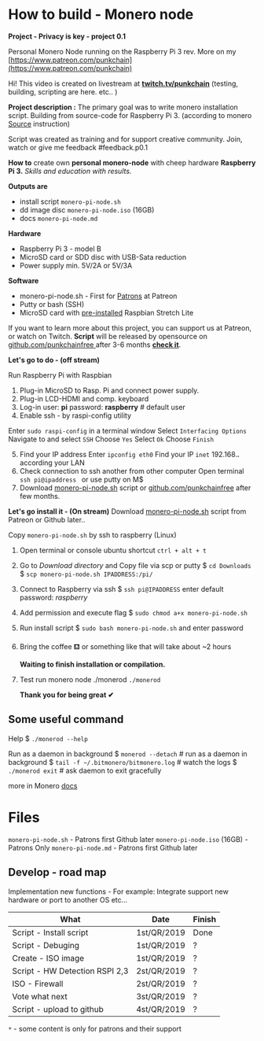 ﻿# How to build - Monero node
**Project - Privacy is key - project 0.1**

Personal Monero Node running on the Raspberry Pi 3 rev. More on my [https://www.patreon.com/punkchain](https://www.patreon.com/punkchain)

Hi! This video is created on livestream at [**twitch.tv/punkchain**](https://twitch.tv/punkchain) (testing, building, scripting are here. etc.. )

**Project description :**
The primary goal was to write monero installation script. Building from source-code for Raspberry Pi 3. (according to monero [Source](https://github.com/monero-project/monero) instruction)

Script was created as training and for support creative community.
 Join, watch or give me feedback #feedback.p0.1
 
**How to** create own **personal monero-node** with cheep hardware **Raspberry Pi 3.**  _Skills and education with results._

**Outputs are**
-  install script `monero-pi-node.sh`
- dd image disc `monero-pi-node.iso` (16GB)
- docs `monero-pi-node.md`

**Hardware**
 - Raspberry Pi 3 - model B
 - MicroSD card or SDD disc with USB-Sata reduction
 - Power supply min. 5V/2A or 5V/3A 
 
 **Software**
 - monero-pi-node.sh - First for [Patrons](https://www.patreon.com/punkchain) at Patreon
 - Putty or bash (SSH)
 - MicroSD card with [pre-installed](https://www.raspberrypi.org/documentation/installation/installing-images/) Raspbian Stretch Lite
 
If you want to learn more about this project, you can support us at Patreon, or watch on Twitch.  **Script** will be released by opensource on [github.com/punkchainfree ](https://github.com/punkchainfree) after 3-6 months [**check it**](https://github.com/punkchainfree).   

**Let's go  to do  - (off stream)**

Run Raspberry Pi with Raspbian

 1. Plug-in MicroSD to Rasp. Pi and connect power supply. 
 2. Plug-in LCD-HDMI and comp. keyboard
 3. Log-in user: **pi**  password: **raspberry** # default user
 4. Enable ssh - by raspi-config utility
 
 Enter `sudo raspi-config` in a terminal window
 Select `Interfacing Options`
 Navigate to and select `SSH`
 Choose `Yes`
 Select `Ok`
 Choose `Finish`
 
 5. Find your IP address
 Enter `ipconfig eth0`
 Find your IP `inet` 192.168.***.*** according your LAN 
 6.  Check connection to ssh another from other computer
 Open terminal `ssh pi@ipaddress ` or use putty on M$
 7. Download [monero-pi-node.sh](https://www.patreon.com/punkchain) script
 or [github.com/punkchainfree](https://github.com/punkchainfree)  after few months.
 
**Let's go install it  - (On stream)**
Download  [monero-pi-node.sh](https://www.patreon.com/punkchain) script from Patreon or Github later..

Copy `monero-pi-node.sh` by ssh to raspberry (Linux)

 1. Open terminal or console ubuntu shortcut `ctrl + alt + t`
 
 2. Go to _Download directory_ and Copy file via scp or putty 
 $ `cd Downloads`
 $ `scp monero-pi-node.sh IPADDRESS:/pi/`
 3.  Connect to Raspberry via ssh 
 $ `ssh pi@IPADDRESS` enter default password: _raspberry_
 4. Add permission and execute flag
 $ `sudo chmod a+x monero-pi-node.sh`  
 5. Run install script 
 $ `sudo bash monero-pi-node.sh` and enter password
 6. Bring the coffee ⛾ or something like that will  take about ~2 hours

	**Waiting to finish installation or compilation.**
 
 8. Test  run monero node ./monerod
`./monerod `
 
	**Thank you for being great ✔**
## Some useful command

Help
$ `./monerod --help`

Run as a daemon in background 
$ `monerod --detach` # run as a daemon in background
$ `tail -f ~/.bitmonero/bitmonero.log` # watch the logs
$ `./monerod exit` # ask daemon to exit gracefully

more in Monero [docs](https://monerodocs.org/interacting/monerod-reference/) 
# Files
`monero-pi-node.sh` - Patrons first Github later
`monero-pi-node.iso` (16GB) - Patrons Only
`monero-pi-node.md` - Patrons first Github later

## Develop - road map 

Implementation new functions - For example: Integrate support new hardware or port to another OS etc...

|           What     |Date                          |    Finish                     |
|-------------------|-------------------------------|-----------------------------|
| Script - Install script|1st/QR/2019|Done|
| Script - Debuging|1st/QR/2019|?|
| Create - ISO image|1st/QR/2019|?|
| Script - HW Detection RSPI 2,3 |2st/QR/2019|?|
| ISO - Firewall|2st/QR/2019 |?|
| Vote what next|3st/QR/2019 |?|
| Script - upload to github|4st/QR/2019 |?|

`*` - some content is only for patrons and their support

